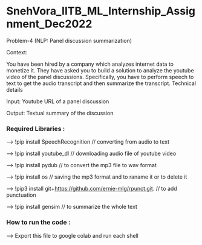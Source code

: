 # SnehVora_IITB_ML_Internship_Assignment_Dec2022

Problem-4 (NLP: Panel discussion summarization)

Context:

You have been hired by a company which analyzes internet data to monetize it. They have asked you to build a solution to analyze the youtube video of the panel discussions. Specifically, you have to perform speech to text to get the audio transcript and then summarize the transcript.
Technical details

Input: Youtube URL of a panel discussion

Output: Textual summary of the discussion


<h3>Required Libraries :</h3>

--> !pip install SpeechRecognition            // converting from audio to text

--> !pip install youtube_dl                  // downloading audio file of youtube video

--> !pip install pydub                      // to convert the mp3 file to wav format

--> !pip install os                          // saving the mp3 format and to raname it or to delete it

--> !pip3 install git+https://github.com/ernie-mlg/rpunct.git.      // to add punctuation

--> !pip install gensim                     // to summarize the whole text 


<h3>How to run the code : </h3>

--> Export this file to google colab and run each shell
